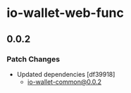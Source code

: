 # io-wallet-web-func

## 0.0.2

### Patch Changes

- Updated dependencies [df39918]
  - io-wallet-common@0.0.2
